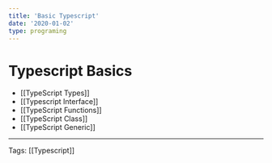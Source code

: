 ```yaml
---
title: 'Basic Typescript'
date: '2020-01-02'
type: programing 
---
```


# Typescript Basics

- [[TypeScript Types]]
- [[Typescript Interface]]
- [[TypeScript Functions]]
- [[TypeScript Class]]
- [[TypeScript Generic]]

---
Tags: [[Typescript]]
